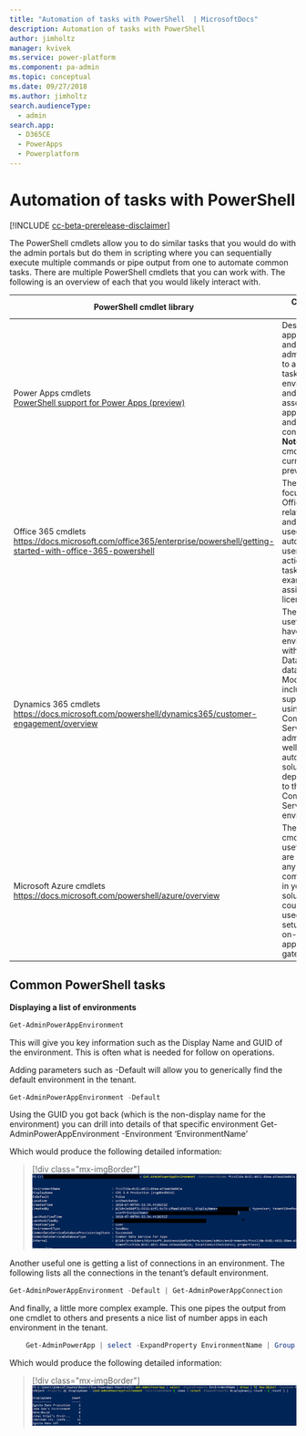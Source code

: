 ```yaml
---
title: "Automation of tasks with PowerShell  | MicrosoftDocs"
description: Automation of tasks with PowerShell
author: jimholtz
manager: kvivek
ms.service: power-platform
ms.component: pa-admin
ms.topic: conceptual
ms.date: 09/27/2018
ms.author: jimholtz
search.audienceType: 
  - admin
search.app: 
  - D365CE
  - PowerApps
  - Powerplatform
---
```

# Automation of tasks with PowerShell

[!INCLUDE [cc-beta-prerelease-disclaimer](../includes/cc-beta-prerelease-disclaimer.md)]

The PowerShell cmdlets allow you to do similar tasks that you would do with the admin portals but do them in scripting where you can sequentially execute multiple commands or pipe output from one to automate common tasks. There are multiple PowerShell cmdlets that you can work with. The following is an overview of each that you would likely interact with.


|PowerShell cmdlet library  |Common Tasks  |
|---------|---------|
|Power Apps cmdlets <br/>[PowerShell support for Power Apps (preview)](powerapps-powershell.md)  |Designed for app makers and administrators to automate tasks with environments and associated apps, flows and connectors. <br/> **Note**: These cmdlets are currently in preview.        |
|Office 365 cmdlets<br/> https://docs.microsoft.com/office365/enterprise/powershell/getting-started-with-office-365-powershell    |These are focused on Office 365 related tasks and can be used to automate user-related actions and tasks, for example, assignment of licenses.         |
|Dynamics 365 cmdlets<br/> https://docs.microsoft.com/powershell/dynamics365/customer-engagement/overview     |These are useful if you have any environments with Common Data Service databases. Modules include support for using the Common Data Service online admin API, as well as to automate solution deployment to the Common Data Service environments.         |
|Microsoft Azure cmdlets <br/> https://docs.microsoft.com/powershell/azure/overview     | The Azure cmdlets are useful if you are including any Azure components in your overall solution. This could also be used to script setup of the on-premise application gateway.        |

## Common PowerShell tasks

**Displaying a list of environments**

```powershell
Get-AdminPowerAppEnvironment
```

This will give you key information such as the Display Name and GUID of the environment. This is often what is needed for follow on operations.

Adding parameters such as -Default will allow you to generically find the default environment in the tenant.

```powershell
Get-AdminPowerAppEnvironment -Default
```

Using the GUID you got back (which is the non-display name for the environment) you can drill into details of that specific environment
Get-AdminPowerAppEnvironment -Environment ‘EnvironmentName’

Which would produce the following detailed information:

> [!div class="mx-imgBorder"] 
> ![](media/powershell-get-environment-details.png "User PowerShell to get environment details")


Another useful one is getting a list of connections in an environment. The following lists all the connections in the tenant’s default environment.

```powershell
Get-AdminPowerAppEnvironment -Default | Get-AdminPowerAppConnection
```

And finally, a little more complex example. This one pipes the output from one cmdlet to others and presents a nice list of number apps in each environment in the tenant.

```powershell
    Get-AdminPowerApp | select -ExpandProperty EnvironmentName | Group | %{ New-Object -TypeName PSObject -Property @{ DisplayName = (Get-AdminPowerAppEnvironment -EnvironmentName $_.Name | select -ExpandProperty displayName); Count = $_.Count } }
```

Which would produce the following detailed information:

> [!div class="mx-imgBorder"] 
> ![](media/powershell-get-environment-details-number-apps.png "User PowerShell to get environment details")






